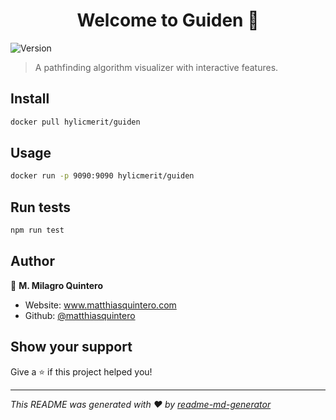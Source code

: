 <h1 align="center">Welcome to Guiden 👋</h1>
<p>
  <img alt="Version" src="https://img.shields.io/badge/version-0.0.0-blue.svg?cacheSeconds=2592000" />
</p>

> A pathfinding algorithm visualizer with interactive features.

## Install

```sh
docker pull hylicmerit/guiden
```

## Usage

```sh
docker run -p 9090:9090 hylicmerit/guiden
```

## Run tests

```sh
npm run test
```

## Author

👤 **M. Milagro Quintero**

* Website: www.matthiasquintero.com
* Github: [@matthiasquintero](https://github.com/matthiasquintero)

## Show your support

Give a ⭐️ if this project helped you!

***
_This README was generated with ❤️ by [readme-md-generator](https://github.com/kefranabg/readme-md-generator)_